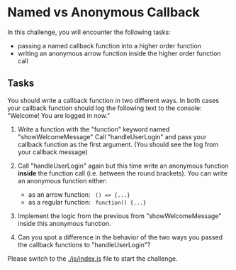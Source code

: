 # Named vs Anonymous Callback

In this challenge, you will encounter the following tasks:

- passing a named callback function into a higher order function
- writing an anonymous arrow function inside the higher order function call

## Tasks

You should write a callback function in two different ways.
In both cases your callback function should log the following text to the console:
"Welcome! You are logged in now."

1. Write a function with the "function" keyword named "showWelcomeMessage"
   Call "handleUserLogin" and pass your callback function as the first argument.
   (You should see the log from your callback message)
1. Call "handleUserLogin" again but this time write an anonymous function **inside** the function call (i.e. between the round brackets). You can write an anonymous function either:

   - as an arrow function: ` () => {...}`
   - as a regular function: ` function() {...}`

1. Implement the logic from the previous from "showWelcomeMessage" inside this anonymous function.
1. Can you spot a difference in the behavior of the two ways you passed the callback functions to "handleUserLogin"?

Please switch to the [./js/index.js](js/index.js) file to start the challenge.
